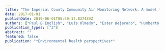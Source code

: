 ```yaml
---
title: "The Imperial County Community Air Monitoring Network: A model for community-based environmental monitoring for public health action"
date: 2017-01-01
publishDate: 2019-06-01T05:50:17.837489Z
authors: ["Paul B English", "Luis Olmedo", "Ester Bejarano", "Humberto Lugo", "Eduardo Murillo", "Edmund Seto", "Michelle Wong", "Galatea King", "Alexa Wilkie", "Dan Meltzer", " others"]
publication_types: ["2"]
abstract: ""
featured: false
publication: "*Environmental health perspectives*"
---
```



